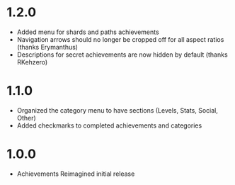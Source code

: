 # 1.2.0

- Added menu for shards and paths achievements
- Navigation arrows should no longer be cropped off for all aspect ratios (thanks Erymanthus)
- Descriptions for secret achievements are now hidden by default (thanks RKehzero)

# 1.1.0

- Organized the category menu to have sections (Levels, Stats, Social, Other)
- Added checkmarks to completed achievements and categories

# 1.0.0

- Achievements Reimagined initial release
